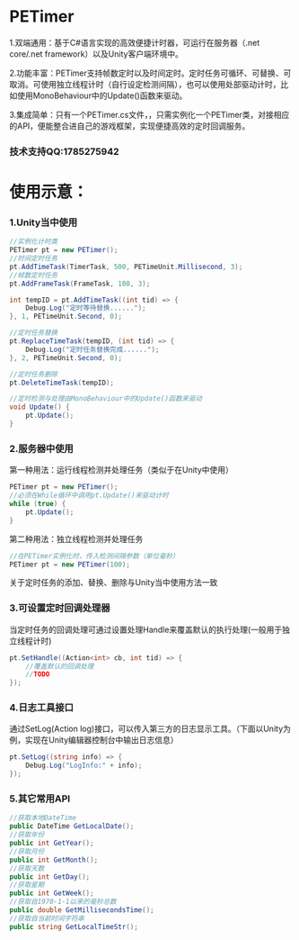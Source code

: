 # PETimer
1.双端通用：基于C#语言实现的高效便捷计时器，可运行在服务器（.net core/.net framework）以及Unity客户端环境中。

2.功能丰富：PETimer支持帧数定时以及时间定时。定时任务可循环、可替换、可取消。可使用独立线程计时（自行设定检测间隔），也可以使用处部驱动计时，比如使用MonoBehaviour中的Update()函数来驱动。

3.集成简单：只有一个PETimer.cs文件，，只需实例化一个PETimer类，对接相应的API，便能整合进自己的游戏框架，实现便捷高效的定时回调服务。

### 技术支持QQ:1785275942

# 使用示意：

### 1.Unity当中使用
``` C#
//实例化计时类
PETimer pt = new PETimer();
//时间定时任务
pt.AddTimeTask(TimerTask, 500, PETimeUnit.Millisecond, 3);
//帧数定时任务
pt.AddFrameTask(FrameTask, 100, 3);

int tempID = pt.AddTimeTask((int tid) => {
    Debug.Log("定时等待替换......");
}, 1, PETimeUnit.Second, 0);

//定时任务替换
pt.ReplaceTimeTask(tempID, (int tid) => {
    Debug.Log("定时任务替换完成......");
}, 2, PETimeUnit.Second, 0);

//定时任务删除
pt.DeleteTimeTask(tempID);

//定时检测与处理由MonoBehaviour中的Update()函数来驱动
void Update() {
    pt.Update();
}
```

### 2.服务器中使用
第一种用法：运行线程检测并处理任务（类似于在Unity中使用）
``` C#
PETimer pt = new PETimer();
//必须在While循环中调用pt.Update()来驱动计时
while (true) {
    pt.Update();
}
```
第二种用法：独立线程检测并处理任务
``` C#
//在PETimer实例化时，传入检测间隔参数（单位毫秒）
PETimer pt = new PETimer(100);
```
关于定时任务的添加、替换、删除与Unity当中使用方法一致

### 3.可设置定时回调处理器
当定时任务的回调处理可通过设置处理Handle来覆盖默认的执行处理(一般用于独立线程计时)
``` C#
pt.SetHandle((Action<int> cb, int tid) => {
    //覆盖默认的回调处理
    //TODO
});
```

### 4.日志工具接口
通过SetLog(Action<string> log)接口，可以传入第三方的日志显示工具。（下面以Unity为例，实现在Unity编辑器控制台中输出日志信息）
``` C#
pt.SetLog((string info) => {
    Debug.Log("LogInfo:" + info);
});
```

### 5.其它常用API
``` C#
//获取本地DateTime
public DateTime GetLocalDate();
//获取年份
public int GetYear();
//获取月份
public int GetMonth();
//获取天数
public int GetDay();
//获取星期
public int GetWeek();
//获取自1970-1-1以来的毫秒总数
public double GetMillisecondsTime();
//获取自当前时间字符串
public string GetLocalTimeStr();
```
